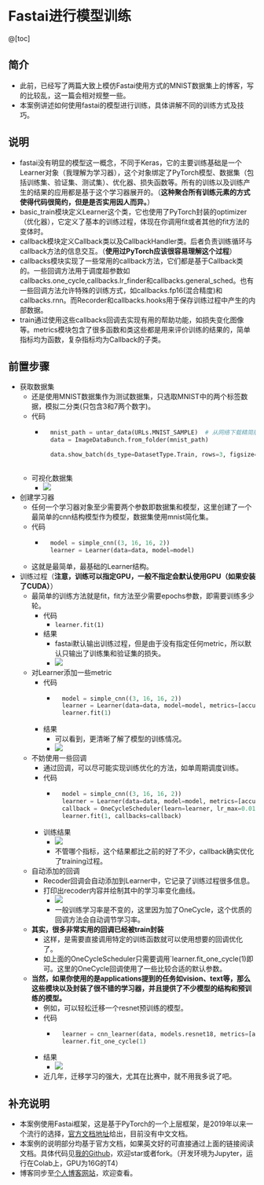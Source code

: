 # Fastai进行模型训练
@[toc]
## 简介
- 此前，已经写了两篇大致上模仿Fastai使用方式的MNIST数据集上的博客，写的比较乱，这一篇会相对规整一些。
- 本案例讲述如何使用fastai的模型进行训练，具体讲解不同的训练方式及技巧。
## 说明
- fastai没有明显的模型这一概念，不同于Keras，它的主要训练基础是一个Learner对象（我理解为学习器），这个对象绑定了PyTorch模型、数据集（包括训练集、验证集、测试集）、优化器、损失函数等。所有的训练以及训练产生的结果的应用都是基于这个学习器展开的。（**这种聚合所有训练元素的方式使得代码很简约，但是是否实用因人而异。**）
- basic_train模块定义Learner这个类，它也使用了PyTorch封装的optimizer（优化器），它定义了基本的训练过程，体现在你调用fit或者其他的fit方法的变体时。
- callback模块定义Callback类以及CallbackHandler类。后者负责训练循环与callback方法的信息交互。（**使用过PyTorch应该很容易理解这个过程**）
- callbacks模块实现了一些常用的callback方法，它们都是基于Callback类的。一些回调方法用于调度超参数如callbacks.one_cycle,callbacks.lr_finder和callbacks.general_sched。也有一些回调方法允许特殊的训练方式，如callbacks.fp16(混合精度)和callbacks.rnn。而Recorder和callbacks.hooks用于保存训练过程中产生的内部数据。
- train通过使用这些callbacks回调去实现有用的帮助功能，如损失变化图像等。metrics模块包含了很多函数和类这些都是用来评价训练的结果的，简单指标均为函数，复杂指标均为Callback的子类。
## 前置步骤
- 获取数据集
	- 还是使用MNIST数据集作为测试数据集，只选取MNIST中的两个标签数据，模拟二分类(只包含3和7两个数字)。
	- 代码
		- ```python
			mnist_path = untar_data(URLs.MNIST_SAMPLE)  # 从网络下载精简版数据集并保存本地，返回路径
			data = ImageDataBunch.from_folder(mnist_path)
			
			data.show_batch(ds_type=DatasetType.Train, rows=3, figsize=(3, 3))
			
			```
	- 可视化数据集
		- ![](https://img-blog.csdnimg.cn/20190510151202732.png)
- 创建学习器
	- 任何一个学习器对象至少需要两个参数即数据集和模型，这里创建了一个最简单的cnn结构模型作为模型，数据集使用mnist简化集。
	- 代码
		- ```python
			model = simple_cnn((3, 16, 16, 2))
			learner = Learner(data=data, model=model)
			```
	- 这就是最简单，最基础的Learner结构。
- 训练过程（**注意，训练可以指定GPU，一般不指定会默认使用GPU（如果安装了CUDA）**）
	- 最简单的训练方法就是fit，fit方法至少需要epochs参数，即需要训练多少轮。
		- 代码
			- `learner.fit(1)`
		- 结果
			- fastai默认输出训练过程，但是由于没有指定任何metric，所以默认只输出了训练集和验证集的损失。
			- ![](https://img-blog.csdnimg.cn/20190510152534516.png)
	- 对Learner添加一些metric
		- 代码
			- ```python
				model = simple_cnn((3, 16, 16, 2))
				learner = Learner(data=data, model=model, metrics=[accuracy, AUROC(), error_rate])
				learner.fit(1)
				```
		- 结果
			- 可以看到，更清晰了解了模型的训练情况。
			- ![](https://img-blog.csdnimg.cn/20190510153204982.png)
	- 不妨使用一些回调
		- 通过回调，可以尽可能实现训练优化的方法，如单周期调度训练。
		- 代码
			- ```python
				model = simple_cnn((3, 16, 16, 2))
				learner = Learner(data=data, model=model, metrics=[accuracy, AUROC(), error_rate])
				callback = OneCycleScheduler(learn=learner, lr_max=0.01)
				learner.fit(1, callbacks=callback)
				```
		- 训练结果
			- ![](https://img-blog.csdnimg.cn/20190510153636257.png)
			- 不管哪个指标，这个结果都比之前的好了不少，callback确实优化了training过程。
	- 自动添加的回调
		- Recoder回调会自动添加到Learner中，它记录了训练过程很多信息。
		- 打印出recoder内容并绘制其中的学习率变化曲线。
			- ![](https://img-blog.csdnimg.cn/20190510154040695.png)
			- 一般训练学习率是不变的，这里因为加了OneCycle，这个优质的回调方法会自动调节学习率。
	- **其实，很多非常实用的回调已经被train封装**
		- 这样，是需要直接调用特定的训练函数就可以使用想要的回调优化了。
		- 如上面的OneCycleScheduler只需要调用`learner.fit_one_cycle(1)即可。这里的OneCycle回调使用了一些比较合适的默认参数。
	- **当然，如果你使用的是applications提到的任务如vision、text等，那么这些模块以及封装了很不错的学习器，并且提供了不少模型的结构和预训练的模型。**
		- 例如，可以轻松迁移一个resnet预训练的模型。
		- 代码
			- ```python
				learner = cnn_learner(data, models.resnet18, metrics=[accuracy, AUROC(), error_rate])
				learner.fit_one_cycle(1)
				```
		- 结果
			- ![](https://img-blog.csdnimg.cn/20190510155611208.png)
		- 近几年，迁移学习的强大，尤其在比赛中，就不用我多说了吧。
## 补充说明
- 本案例使用Fastai框架，这是基于PyTorch的一个上层框架，是2019年以来一个流行的选择，[官方文档地址](https://docs.fast.ai/)给出，目前没有中文文档。
- 本案例的说明部分均基于官方文档，如果英文好的可直接通过上面的链接阅读文档。具体代码见[我的Github](https://github.com/luanshiyinyang/Tutorial/tree/Fastai/Train)，欢迎star或者fork。（开发环境为Jupyter，运行在Colab上，GPU为16G的T4）
- 博客同步至[个人博客网站](https://luanshiyinyang.github.io)，欢迎查看。